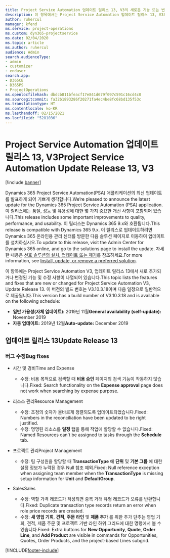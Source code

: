 ```yaml
---
title: Project Service Automation 업데이트 릴리스 13, V3의 새로운 기능 또는 변경된 기능
description: 이 항목에서는 Project Service Automation 업데이트 릴리스 13, V3의 새로운 기능에 대한 정보를 제공합니다.
author: ruhercul
manager: kfend
ms.service: project-operations
ms.custom: dyn365-projectservice
ms.date: 02/04/2020
ms.topic: article
ms.author: ruhercul
audience: Admin
search.audienceType:
- admin
- customizer
- enduser
search.app:
- D365CE
- D365PS
- ProjectOperations
ms.openlocfilehash: dbdcb811bfeacf17e841d679f097c591c16cd4c0
ms.sourcegitcommit: fa32b1893286f20271fa4ec4be8fc68bd135f53c
ms.translationtype: HT
ms.contentlocale: ko-KR
ms.lasthandoff: 02/15/2021
ms.locfileid: "5281036"
---
```

# <a name="project-service-automation-update-release-13-v3"></a><span data-ttu-id="59b9d-103">Project Service Automation 업데이트 릴리스 13, V3</span><span class="sxs-lookup"><span data-stu-id="59b9d-103">Project Service Automation Update Release 13, V3</span></span>

[!include [banner](../includes/psa-now-project-operations.md)]

<span data-ttu-id="59b9d-104">Dynamics 365 Project Service Automation(PSA) 애플리케이션의 최신 업데이트를 발표하게 되어 기쁘게 생각합니다.</span><span class="sxs-lookup"><span data-stu-id="59b9d-104">We’re pleased to announce the latest update for the Dynamics 365 Project Service Automation (PSA) application.</span></span> <span data-ttu-id="59b9d-105">이 릴리스에는 품질, 성능 및 유용성에 대한 몇 가지 중요한 개선 사항이 포함되어 있습니다.</span><span class="sxs-lookup"><span data-stu-id="59b9d-105">This release includes some important improvements to quality, performance, and usability.</span></span> <span data-ttu-id="59b9d-106">이 릴리스는 Dynamics 365 9.x와 호환됩니다.</span><span class="sxs-lookup"><span data-stu-id="59b9d-106">This release is compatible with Dynamics 365 9.x.</span></span> <span data-ttu-id="59b9d-107">이 릴리스로 업데이트하려면 Dynamics 365 온라인용 관리 센터를 방문한 다음 솔루션 페이지로 이동하여 업데이트를 설치하십시오.</span><span class="sxs-lookup"><span data-stu-id="59b9d-107">To update to this release, visit the Admin Center for Dynamics 365 online, and go to the solutions page to install the update.</span></span> <span data-ttu-id="59b9d-108">자세한 내용은 [선호 솔루션의 설치, 업데이트 또는 제거](https://docs.microsoft.com/power-platform/admin/install-remove-preferred-solution)를 참조하세요.</span><span class="sxs-lookup"><span data-stu-id="59b9d-108">For more information, see [Install, update, or remove a preferred solution](https://docs.microsoft.com/power-platform/admin/install-remove-preferred-solution).</span></span>

<span data-ttu-id="59b9d-109">이 항목에는 Project Service Automation V3, 업데이트 릴리스 13에서 새로 추가되거나 변경된 기능 및 수정 사항이 나열되어 있습니다.</span><span class="sxs-lookup"><span data-stu-id="59b9d-109">This topic lists the features and fixes that are new or changed for Project Service Automation V3, Update Release 13.</span></span> <span data-ttu-id="59b9d-110">이 버전의 빌드 번호는 V3.10.3.18이며 다음 일정으로 일반적으로 제공됩니다.</span><span class="sxs-lookup"><span data-stu-id="59b9d-110">This version has a build number of V3.10.3.18 and is available on the following schedule:</span></span>

- <span data-ttu-id="59b9d-111">**일반 가용성(자체 업데이트):** 2019년 11월</span><span class="sxs-lookup"><span data-stu-id="59b9d-111">**General availability (self-update):** November 2019</span></span>
- <span data-ttu-id="59b9d-112">**자동 업데이트:** 2019년 12월</span><span class="sxs-lookup"><span data-stu-id="59b9d-112">**Auto-update:** December 2019</span></span>


## <a name="update-release-13"></a><span data-ttu-id="59b9d-113">업데이트 릴리스 13</span><span class="sxs-lookup"><span data-stu-id="59b9d-113">Update Release 13</span></span> 

### <a name="bug-fixes"></a><span data-ttu-id="59b9d-114">버그 수정</span><span class="sxs-lookup"><span data-stu-id="59b9d-114">Bug fixes</span></span>

- <span data-ttu-id="59b9d-115">시간 및 경비</span><span class="sxs-lookup"><span data-stu-id="59b9d-115">Time and Expense</span></span>

     - <span data-ttu-id="59b9d-116">수정: 비용 목적으로 검색할 때 **비용 승인** 페이지의 검색 기능이 작동하지 않습니다.</span><span class="sxs-lookup"><span data-stu-id="59b9d-116">Fixed: Search functionality on the **Expense approval** page does not work when searching by expense purpose.</span></span>

- <span data-ttu-id="59b9d-117">리소스 관리</span><span class="sxs-lookup"><span data-stu-id="59b9d-117">Resource Management</span></span>

     - <span data-ttu-id="59b9d-118">수정: 조정의 숫자가 올바르게 정렬되도록 업데이트되었습니다.</span><span class="sxs-lookup"><span data-stu-id="59b9d-118">Fixed: Numbers in the reconciliation have been updated to be right justified.</span></span>
     - <span data-ttu-id="59b9d-119">수정: 명명된 리소스를 **일정** 탭을 통해 작업에 할당할 수 없습니다.</span><span class="sxs-lookup"><span data-stu-id="59b9d-119">Fixed: Named Resources can't be assigned to tasks through the **Schedule** tab.</span></span>

- <span data-ttu-id="59b9d-120">프로젝트 관리</span><span class="sxs-lookup"><span data-stu-id="59b9d-120">Project Management</span></span>

     - <span data-ttu-id="59b9d-121">수정: 팀 구성원을 할당할 때 **TransactionType** 에 **단위** 및 **기본 그룹** 에 대한 설정 정보가 누락된 경우 Null 참조 예외.</span><span class="sxs-lookup"><span data-stu-id="59b9d-121">Fixed: Null reference exception when assigning team member when the **TransactionType** is missing setup information for **Unit** and **DefaultGroup**.</span></span>

- <span data-ttu-id="59b9d-122">Sales</span><span class="sxs-lookup"><span data-stu-id="59b9d-122">Sales</span></span>

     - <span data-ttu-id="59b9d-123">수정: 역할 가격 레코드가 작성되면 중복 거래 유형 레코드가 오류를 반환합니다.</span><span class="sxs-lookup"><span data-stu-id="59b9d-123">Fixed: Duplicate transaction type records return an error when role price records are created.</span></span>
     - <span data-ttu-id="59b9d-124">수정: **새 영업 기회**, **견적**, **주문 라인** 및 **제품 추가** 를 위한 추가 단추는 영업 기회, 견적, 제품 주문 및 프로젝트 기반 라인 하위 그리드에 대한 명령에서 볼 수 있습니다.</span><span class="sxs-lookup"><span data-stu-id="59b9d-124">Fixed: Extra buttons for **New Opportunity**, **Quote**, **Order Line**, and **Add Product** are visible in commands for Opportunities, Quotes, Order Products, and the project-based Lines subgrid.</span></span>




[!INCLUDE[footer-include](../includes/footer-banner.md)]